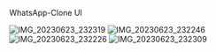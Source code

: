 WhatsApp-Clone UI

![IMG_20230623_232319](https://github.com/Sandy177000/Whatsapp-Clone/assets/112424645/1405e472-000f-45df-9903-a7aac8a47087)
![IMG_20230623_232246](https://github.com/Sandy177000/Whatsapp-Clone/assets/112424645/11b4f73c-7ec7-456e-ae29-68a44d9b16dd)
![IMG_20230623_232226](https://github.com/Sandy177000/Whatsapp-Clone/assets/112424645/b319ba89-f63b-4fcd-b2fd-5dd380eb43a5)
![IMG_20230623_232309](https://github.com/Sandy177000/Whatsapp-Clone/assets/112424645/f6965812-a450-4abc-abc8-c17e29877be7)
